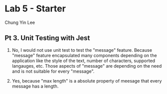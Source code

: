 # Lab 5 - Starter
Chung Yin Lee


## Pt 3. Unit Testing with Jest
1. No, I would not use unit test to test the "message" feature. Because "message" feature encapsulated many components depending on the application like the style of the text, number of characters, supported langauges, etc. Those aspects of "message" are depending on the need and is not suitable for every "message". 

2. Yes, because "max length" is a absolute property of meesage that every message has a length.